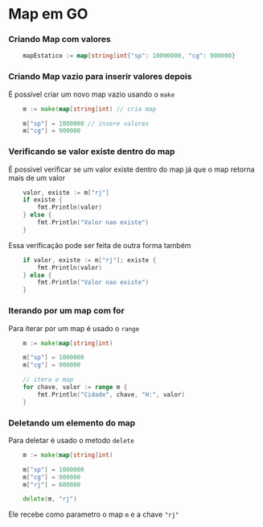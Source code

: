 # Map em GO

### Criando Map com valores

```go
    mapEstatico := map[string]int{"sp": 10000000, "cg": 900000}
```

### Criando Map vazio para inserir valores depois

É possivel criar um novo map vazio usando o `make`

```go
    m := make(map[string]int) // cria map

    m["sp"] = 1000000 // insere valores
	m["cg"] = 900000
```

### Verificando se valor existe dentro do map

É possivel verificar se um valor existe dentro do map já que o map retorna mais de um valor

```go
    valor, existe := m["rj"]
    if existe {
		fmt.Println(valor)
	} else {
		fmt.Println("Valor nao existe")
	}
```

Essa verificação pode ser feita de outra forma também

```go
    if valor, existe := m["rj"]; existe {
		fmt.Println(valor)
	} else {
		fmt.Println("Valor nao existe")
	}
```

### Iterando por um map com for

Para iterar por um map é usado o `range`

```go
	m := make(map[string]int)

	m["sp"] = 1000000
	m["cg"] = 900000

    // itera o map
    for chave, valor := range m {
		fmt.Println("Cidade", chave, "H:", valor)
	}
```

### Deletando um elemento do map

Para deletar é usado o metodo `delete`

```go
	m := make(map[string]int)

	m["sp"] = 1000000
	m["cg"] = 900000
	m["rj"] = 600000

	delete(m, "rj")
```

Ele recebe como parametro o map `m` e a chave `"rj"`
